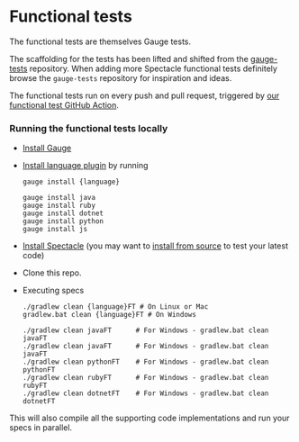 # Functional tests

The functional tests are themselves Gauge tests.

The scaffolding for the tests has been lifted and shifted from the
[gauge-tests](https://github.com/getgauge/gauge-tests) repository. When adding more Spectacle
functional tests definitely browse the `gauge-tests` repository for inspiration and ideas.

The functional tests run on every push and pull request, triggered by
[our functional test GitHub Action](../.github/workflows/functional-test.yml).

### Running the functional tests locally
- [Install Gauge](https://docs.gauge.org/getting_started/installing-gauge.html)

- [Install language plugin](https://docs.gauge.org/plugin.html) by running<br>
  ```
  gauge install {language}
  ```

  ```
  gauge install java
  gauge install ruby
  gauge install dotnet
  gauge install python
  gauge install js
  ```

- [Install Spectacle](../README.md#installation)
(you may want to [install from source](../README.md#build-from-source) to test your latest code)

- Clone this repo.

- Executing specs

  ```
  ./gradlew clean {language}FT # On Linux or Mac
  gradlew.bat clean {language}FT # On Windows
  ```
  ```
  ./gradlew clean javaFT      # For Windows - gradlew.bat clean javaFT
  ./gradlew clean javaFT      # For Windows - gradlew.bat clean javaFT
  ./gradlew clean pythonFT    # For Windows - gradlew.bat clean pythonFT
  ./gradlew clean rubyFT      # For Windows - gradlew.bat clean rubyFT
  ./gradlew clean dotnetFT    # For Windows - gradlew.bat clean dotnetFT
  ```

This will also compile all the supporting code implementations and run your specs in parallel.
